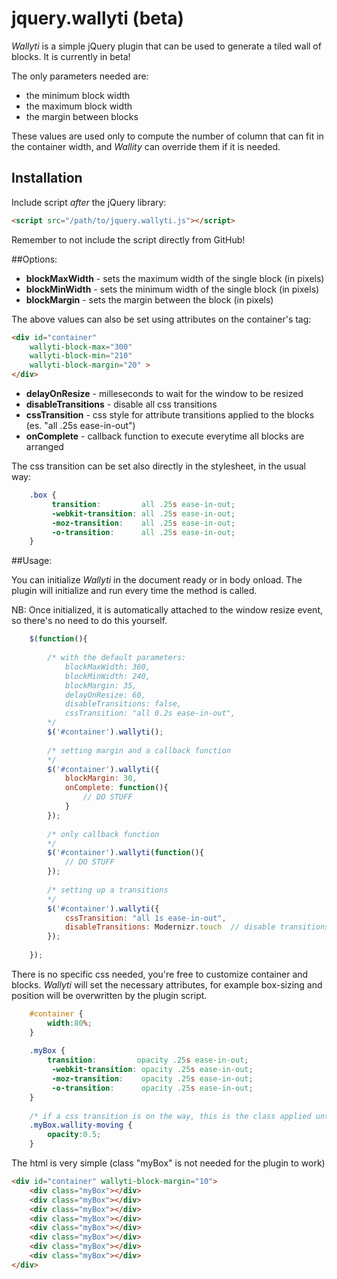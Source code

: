 # jquery.wallyti (beta)

*Wallyti* is a simple jQuery plugin that can be used to generate a tiled wall of blocks. It is currently in beta!

The only parameters needed are:

* the minimum block width 
* the maximum block width 
* the margin between blocks

These values are used only to compute the number of column that can fit in the container width, and *Wallity* can override them if it is needed.


## Installation

Include script *after* the jQuery library:
```html
<script src="/path/to/jquery.wallyti.js"></script>
```

Remember to not include the script directly from GitHub!

##Options:

* **blockMaxWidth** - sets the maximum width of the single block (in pixels)
* **blockMinWidth** - sets the minimum width of the single block (in pixels)
* **blockMargin** - sets the margin between the block (in pixels)

The above values can also be set using attributes on the container's tag:

```html
<div id="container" 
	wallyti-block-max="300" 
	wallyti-block-min="210"
	wallyti-block-margin="20" >
</div>
```

* **delayOnResize** - milleseconds to wait for the window to be resized
* **disableTransitions** - disable all css transitions 
* **cssTransition** - css style for attribute transitions applied to the blocks (es. "all .25s ease-in-out")
* **onComplete** - callback function to execute everytime all blocks are arranged

The css transition can be set also directly in the stylesheet, in the usual way:

```css
	.box {
		 transition:         all .25s ease-in-out;
		 -webkit-transition: all .25s ease-in-out;
		 -moz-transition:    all .25s ease-in-out;
		 -o-transition:      all .25s ease-in-out;
	}
```

##Usage:

You can initialize *Wallyti* in the document ready or in body onload. The plugin will initialize and run every time the method is called.

NB: Once initialized, it is automatically attached to the window resize event, so there's no need to do this yourself.
	
```javascript
	$(function(){
		
		/* with the default parameters:
			blockMaxWidth: 360,
			blockMinWidth: 240,
			blockMargin: 35,			
			delayOnResize: 60,
			disableTransitions: false,
			cssTransition: "all 0.2s ease-in-out",
		*/
		$('#container').wallyti();
		
		/* setting margin and a callback function 
		*/
		$('#container').wallyti({
			blockMargin: 30,
			onComplete: function(){
				// DO STUFF
			}
		});
		
		/* only callback function 
		*/
		$('#container').wallyti(function(){
			// DO STUFF
		});
		
		/* setting up a transitions 
		*/
		$('#container').wallyti({
			cssTransition: "all 1s ease-in-out",
			disableTransitions: Modernizr.touch  // disable transitions on touch devices
		});
		
	});
```

There is no specific css needed, you're free to customize container and blocks. 
*Wallyti* will set the necessary attributes, for example box-sizing and position will be overwritten by the plugin script.

```css
	#container {
		width:80%;
	}
	
	.myBox {
		transition:         opacity .25s ease-in-out;
		 -webkit-transition: opacity .25s ease-in-out;
		 -moz-transition:    opacity .25s ease-in-out;
		 -o-transition:      opacity .25s ease-in-out;	
	}
	
	/* if a css transition is on the way, this is the class applied until it's finished */
	.myBox.wallity-moving {
		opacity:0.5;
	}
```

The html is very simple (class "myBox" is not needed for the plugin to work)

```html
<div id="container" wallyti-block-margin="10">
	<div class="myBox"></div>
	<div class="myBox"></div>
	<div class="myBox"></div>
	<div class="myBox"></div>
	<div class="myBox"></div>
	<div class="myBox"></div>
	<div class="myBox"></div>
	<div class="myBox"></div>
</div>
```
